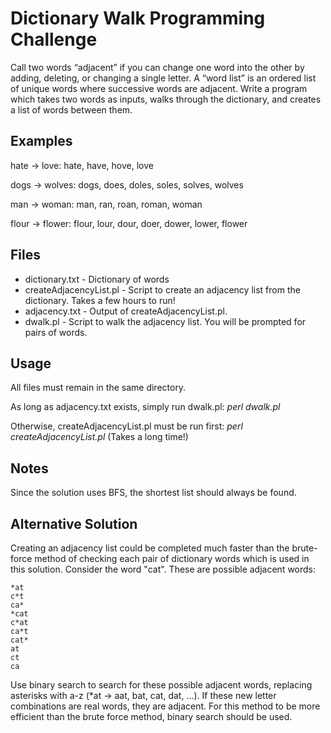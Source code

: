 # Dictionary Walk Programming Challenge

Call two words “adjacent” if you can change one word into the other by adding, deleting, or changing a single letter.  A “word list” is an ordered list of unique words where successive words are adjacent. Write a program which takes two words as inputs, walks through the dictionary, and creates a list of words between them.

## Examples

hate -> love: hate, have, hove, love

dogs -> wolves: dogs, does, doles, soles, solves, wolves

man -> woman: man, ran, roan, roman, woman

flour -> flower: flour, lour, dour, doer, dower, lower, flower

## Files

* dictionary.txt - Dictionary of words
* createAdjacencyList.pl - Script to create an adjacency list from the dictionary.  Takes a few hours to run!
* adjacency.txt - Output of createAdjacencyList.pl.
* dwalk.pl - Script to walk the adjacency list. You will be prompted for pairs of words.

## Usage

All files must remain in the same directory.

As long as adjacency.txt exists, simply run dwalk.pl: *perl dwalk.pl*

Otherwise, createAdjacencyList.pl must be run first: *perl createAdjacencyList.pl* (Takes a long time!)

## Notes

Since the solution uses BFS, the shortest list should always be found.

## Alternative Solution

Creating an adjacency list could be completed much faster than the brute-force method of checking each pair of dictionary words which is used in this solution.  Consider the word "cat".  These are possible adjacent words:

	*at
	c*t
	ca*
	*cat
	c*at
	ca*t
	cat*
	at
	ct
	ca

Use binary search to search for these possible adjacent words, replacing asterisks with a-z (*at -> aat, bat, cat, dat, ...).  If these new letter combinations are real words, they are adjacent.  For this method to be more efficient than the brute force method, binary search should be used.
